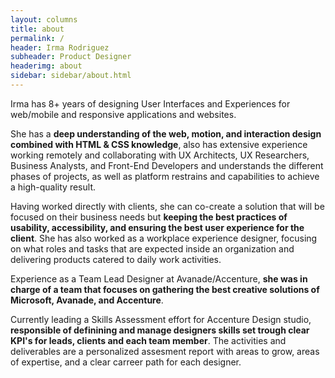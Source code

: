 ```yaml
---
layout: columns
title: about
permalink: /
header: Irma Rodriguez
subheader: Product Designer
headerimg: about
sidebar: sidebar/about.html
---
```


Irma has 8+ years of designing User Interfaces and Experiences for web/mobile and responsive applications and websites.

She has a **deep understanding of the web, motion, and interaction design combined with HTML & CSS knowledge**, also has extensive experience working remotely and collaborating with UX Architects, UX Researchers, Business Analysts, and Front-End Developers and understands the different phases of projects, as well as platform restrains and capabilities to achieve a high-quality result. 

Having worked directly with clients, she can co-create a solution that will be focused on their business needs but **keeping the best practices of usability, accessibility, and ensuring the best user experience for the client**. She has also worked as a workplace experience designer, focusing on what roles and tasks that are expected inside an organization and delivering products catered to daily work activities. 

Experience as a Team Lead Designer at Avanade/Accenture, **she was in charge of a team that focuses on gathering the best creative solutions of Microsoft, Avanade, and Accenture**. 

Currently leading a Skills Assessment effort for Accenture Design studio, **responsible of definining and manage designers skills set trough clear KPI's for leads, clients and each team member**. The activities and deliverables are a personalized assesment report with areas to grow, areas of expertise, and a clear carreer path for each designer.